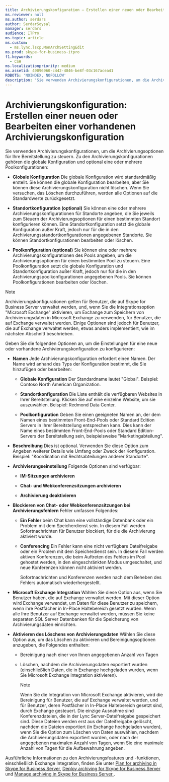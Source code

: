 ```yaml
---
title: Archivierungskonfiguration – Erstellen einer neuen oder Bearbeiten einer vorhandenen Archivierungskonfiguration
ms.reviewer: null
ms.author: serdars
author: SerdarSoysal
manager: serdars
audience: ITPro
ms.topic: article
ms.custom:
  - ms.lync.lscp.MonArchSettingEdit
ms.prod: skype-for-business-itpro
f1.keywords:
  - CSH
ms.localizationpriority: medium
ms.assetid: 49096960-c442-4846-be8f-03c167acea41
ROBOTS: 'NOINDEX, NOFOLLOW'
description: 'Sie verwenden Archivierungskonfigurationen, um die Archivierungsoptionen für Ihre Bereitstellung zu steuern. Zu den Archivierungskonfigurationen gehören die globale Konfiguration und optional eine oder mehrere Poolkonfigurationen:'
---
```


# <a name="archiving-configuration-create-new-or-edit-existing"></a>Archivierungskonfiguration: Erstellen einer neuen oder Bearbeiten einer vorhandenen Archivierungskonfiguration
 
Sie verwenden Archivierungskonfigurationen, um die Archivierungsoptionen für Ihre Bereitstellung zu steuern. Zu den Archivierungskonfigurationen gehören die globale Konfiguration und optional eine oder mehrere Poolkonfigurationen:
  
- **Globale Konfiguration** Die globale Konfiguration wird standardmäßig erstellt. Sie können die globale Konfiguration bearbeiten, aber Sie können diese Archivierungskonfiguration nicht löschen. Wenn Sie versuchen, das Löschen durchzuführen, werden alle Optionen auf die Standardwerte zurückgesetzt.
    
- **Standortkonfiguration (optional)** Sie können eine oder mehrere Archivierungskonfigurationen für Standorte angeben, die Sie jeweils zum Steuern der Archivierungsoptionen für einen bestimmten Standort konfigurieren können. Eine Standortkonfiguration setzt die globale Konfiguration außer Kraft, jedoch nur für die in den Archivierungsstandortkonfigurationen angegebenen Standorte. Sie können Standortkonfigurationen bearbeiten oder löschen.
    
- **Poolkonfiguration (optional)** Sie können eine oder mehrere Archivierungskonfigurationen des Pools angeben, um die Archivierungsoptionen für einen bestimmten Pool zu steuern. Eine Poolkonfiguration setzt die globale Konfiguration und Standortkonfiguration außer Kraft, jedoch nur für die in den Archivierungspoolkonfigurationen angegebenen Pools. Sie können Poolkonfigurationen bearbeiten oder löschen.
    
> [!NOTE]
> Archivierungskonfigurationen gelten für Benutzer, die auf Skype for Business Server verwaltet werden, und, wenn Sie die Integrationsoption "Microsoft Exchange" aktivieren, um Exchange zum Speichern von Archivierungsdaten in Microsoft Exchange zu verwenden, für Benutzer, die auf Exchange verwaltet werden. Einige Optionen sind jedoch für Benutzer, die auf Exchange verwaltet werden, etwas anders implementiert, wie im nächsten Abschnitt beschrieben. 
  
Geben Sie die folgenden Optionen an, um die Einstellungen für eine neue oder vorhandene Archivierungskonfiguration zu konfigurieren:
- **Namen** Jede Archivierungskonfiguration erfordert einen Namen. Der Name wird anhand des Typs der Konfiguration bestimmt, die Sie hinzufügen oder bearbeiten:
    
  - **Globale Konfiguration** Der Standardname lautet "Global". Beispiel: Contoso North American Organization.
    
  - **Standortkonfiguration** Die Liste enthält die verfügbaren Websites in Ihrer Bereitstellung. Klicken Sie auf eine einzelne Website, um sie auszuwählen. Beispiel: Redmond Data Center.
    
  - **Poolkonfiguration** Geben Sie einen geeigneten Namen an, der dem Namen eines bestimmten Front-End-Pools oder Standard Edition Servers in Ihrer Bereitstellung entsprechen kann. Dies kann der Name eines bestimmten Front-End-Pools oder Standard Edition-Servers der Bereitstellung sein, beispielsweise "Marketingabteilung".
    
- **Beschreibung** Dies ist optional. Verwenden Sie diese Option zum Angeben weiterer Details wie Umfang oder Zweck der Konfiguration. Beispiel: "Koordination mit Rechtsabteilungen anderer Standorte".
    
- **Archivierungseinstellung** Folgende Optionen sind verfügbar:
    
  - **IM-Sitzungen archivieren**
    
  - **Chat- und Webkonferenzsitzungen archivieren**
    
  - **Archivierung deaktivieren**
    
- **Blockieren von Chat- oder Webkonferenzsitzungen bei Archivierungsfehlern** Fehler umfassen Folgendes:
    
  - **Ein Fehler** beim Chat kann eine vollständige Datenbank oder ein Problem mit dem Speicherdienst sein. In diesem Fall werden Sofortnachrichten für Benutzer blockiert, für die die Archivierung aktiviert wurde.
    
  - **Conferencing** Ein Fehler kann eine nicht verfügbare Dateifreigabe oder ein Problem mit dem Speicherdienst sein. In diesem Fall werden aktiven Konferenzen, die beim Auftreten des Fehlers im Pool gehostet werden, in den eingeschränkten Modus umgeschaltet, und neue Konferenzen können nicht aktiviert werden.
    
    Sofortnachrichten und Konferenzen werden nach dem Beheben des Fehlers automatisch wiederhergestellt.
    
- **Microsoft Exchange Integration** Wählen Sie diese Option aus, wenn Sie Benutzer haben, die auf Exchange verwaltet werden. Mit dieser Option wird Exchange verwendet, um Daten für diese Benutzer zu speichern, wenn ihre Postfächer in In-Place Haltebereich gesetzt wurden. Wenn alle Ihre Benutzer auf Exchange verwaltet werden, müssen Sie keine separaten SQL Server Datenbanken für die Speicherung von Archivierungsdaten einrichten.
    
- **Aktivieren des Löschens von Archivierungsdaten** Wählen Sie diese Option aus, um das Löschen zu aktivieren und Bereinigungsoptionen anzugeben, die Folgendes enthalten:
    
  - Bereinigung nach einer von Ihnen angegebenen Anzahl von Tagen
    
  - Löschen, nachdem die Archivierungsdaten exportiert wurden (einschließlich Daten, die in Exchange hochgeladen wurden, wenn Sie Microsoft Exchange Integration aktivieren).
    
    > [!NOTE]
    > Wenn Sie die Integration von Microsoft Exchange aktivieren, wird die Bereinigung für Benutzer, die auf Exchange verwaltet werden, und für Benutzer, deren Postfächer in In-Place Haltebereich gesetzt sind, durch Exchange gesteuert. Die einzige Ausnahme sind Konferenzdateien, die in der Lync Server-Dateifreigabe gespeichert sind. Diese Dateien werden erst aus der Dateifreigabe gelöscht, nachdem die Dateien exportiert (in Exchange hochgeladen wurden), wenn Sie die Option zum Löschen von Daten auswählen, nachdem die Archivierungsdaten exportiert wurden, oder nach der angegebenen maximalen Anzahl von Tagen, wenn Sie eine maximale Anzahl von Tagen für die Aufbewahrung angeben. 
  
Ausführliche Informationen zu den Archivierungsfeatures und -funktionen, einschließlich Exchange Integration, finden Sie unter [Plan for archiving in Skype for Business Server](../../../plan-your-deployment/archiving/archiving.md), [Deploy archiving for Skype for Business Server](../../../deploy/deploy-archiving/deploy-archiving.md) und [Manage archiving in Skype for Business Server ](../../../manage/archiving/archiving.md).

